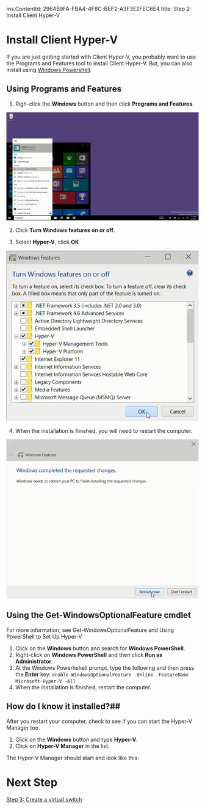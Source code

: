 ms.ContentId: 2964B9FA-FBA4-4F8C-BEF2-A3F3E2FEC6E4
title: Step 2: Install Client Hyper-V

# Install Client Hyper-V #

If you are just getting started with Client Hyper-V, you probably want to use the Programs and Features tool to install Client Hyper-V. But, you can also install using [Windows Powershell](#Using-the-Get-WindowsOptionalFeature-cmdlet).


## Using Programs and Features ##
1. Righ-click the **Windows** button and then click **Programs and Features**.

![](media\programs_and_features.png)

2. Click **Turn Windows features on or off**.

3. Select **Hyper-V**, click **OK**

![](media\hyper-v_feature_selected.png)

4. When the installation is finished, you will need  to restart the computer.

![](media\restart.png)

## Using the Get-WindowsOptionalFeature cmdlet ##
For more information, see Get-WindowsOptionalFeature and Using PowerShell to Set Up Hyper-V

1. Click on the **Windows** button and search for **Windows PowerShell**. 
2. Right-click on **Windows PowerShell** and then click **Run as Administrator**.
3. At the Windows Powerhshell prompt, type the following and then press the **Enter** key: 
```enable-WindowsOptionalFeature -Online -FeatureName Microsoft-Hyper-V -All``` 
4. When the installation is finished, restart the computer. 

## How do I know it installed?##
After you restart your computer, check to see if you can start the Hyper-V Manager too.

1. Click on the **Windows** button and type **Hyper-V**.
2. Click on **Hyper-V Manager** in the list.

The Hyper-V Manager should start and look like this:
<!-- need screenshot -->

# Next Step #
[Step 3: Create a virtual switch](step3.md)